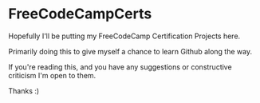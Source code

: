 # FreeCodeCampCerts
Hopefully I'll be putting my FreeCodeCamp Certification Projects here. 

Primarily doing this to give myself a chance to learn Github along the way.

If you're reading this, and you have any suggestions or constructive criticism I'm open to them. 

Thanks :)

